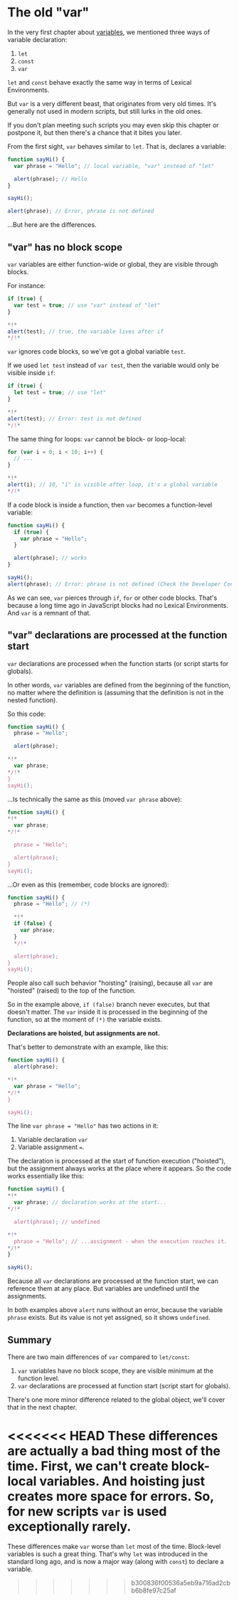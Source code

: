
# The old "var"

In the very first chapter about [variables](info:variables), we mentioned three ways of variable declaration:

1. `let`
2. `const`
3. `var`

`let` and `const` behave exactly the same way in terms of Lexical Environments.

But `var` is a very different beast, that originates from very old times. It's generally not used in modern scripts, but still lurks in the old ones.

If you don't plan meeting such scripts you may even skip this chapter or postpone it, but then there's a chance that it bites you later.

From the first sight, `var` behaves similar to `let`. That is, declares a variable:

```js run
function sayHi() {
  var phrase = "Hello"; // local variable, "var" instead of "let"

  alert(phrase); // Hello
}

sayHi();

alert(phrase); // Error, phrase is not defined
```

...But here are the differences.

## "var" has no block scope

`var` variables are either function-wide or global, they are visible through blocks.

For instance:

```js run
if (true) {
  var test = true; // use "var" instead of "let"
}

*!*
alert(test); // true, the variable lives after if
*/!*
```

`var` ignores code blocks, so we've got a global variable `test`.

If we used `let test` instead of `var test`, then the variable would only be visible inside `if`:

```js run
if (true) {
  let test = true; // use "let"
}

*!*
alert(test); // Error: test is not defined
*/!*
```

The same thing for loops: `var` cannot be block- or loop-local:

```js
for (var i = 0; i < 10; i++) {
  // ...
}

*!*
alert(i); // 10, "i" is visible after loop, it's a global variable
*/!*
```

If a code block is inside a function, then `var` becomes a function-level variable:

```js run
function sayHi() {
  if (true) {
    var phrase = "Hello";
  }

  alert(phrase); // works
}

sayHi();
alert(phrase); // Error: phrase is not defined (Check the Developer Console)
```

As we can see, `var` pierces through `if`, `for` or other code blocks. That's because a long time ago in JavaScript blocks had no Lexical Environments. And `var` is a remnant of that.

## "var" declarations are processed at the function start

`var` declarations are processed when the function starts (or script starts for globals).

In other words, `var` variables are defined from the beginning of the function, no matter where the definition is (assuming that the definition is not in the nested function).

So this code:

```js run
function sayHi() {
  phrase = "Hello";

  alert(phrase);

*!*
  var phrase;
*/!*
}
sayHi();
```

...Is technically the same as this (moved `var phrase` above):

```js run
function sayHi() {
*!*
  var phrase;
*/!*

  phrase = "Hello";

  alert(phrase);
}
sayHi();
```

...Or even as this (remember, code blocks are ignored):

```js run
function sayHi() {
  phrase = "Hello"; // (*)

  *!*
  if (false) {
    var phrase;
  }
  */!*

  alert(phrase);
}
sayHi();
```

People also call such behavior "hoisting" (raising), because all `var` are "hoisted" (raised) to the top of the function.

So in the example above, `if (false)` branch never executes, but that doesn't matter. The `var` inside it is processed in the beginning of the function, so at the moment of `(*)` the variable exists.

**Declarations are hoisted, but assignments are not.**

That's better to demonstrate with an example, like this:

```js run
function sayHi() {
  alert(phrase);  

*!*
  var phrase = "Hello";
*/!*
}

sayHi();
```

The line `var phrase = "Hello"` has two actions in it:

1. Variable declaration `var`
2. Variable assignment `=`.

The declaration is processed at the start of function execution ("hoisted"), but the assignment always works at the place where it appears. So the code works essentially like this:

```js run
function sayHi() {
*!*
  var phrase; // declaration works at the start...
*/!*

  alert(phrase); // undefined

*!*
  phrase = "Hello"; // ...assignment - when the execution reaches it.
*/!*
}

sayHi();
```

Because all `var` declarations are processed at the function start, we can reference them at any place. But variables are undefined until the assignments.

In both examples above `alert` runs without an error, because the variable `phrase` exists. But its value is not yet assigned, so it shows `undefined`.

## Summary

There are two main differences of `var` compared to `let/const`:

1. `var` variables have no block scope, they are visible minimum at the function level.
2. `var` declarations are processed at function start (script start for globals).

There's one more minor difference related to the global object, we'll cover that in the next chapter.

<<<<<<< HEAD
These differences are actually a bad thing most of the time. First, we can't create block-local variables. And hoisting just creates more space for errors. So, for new scripts `var` is used exceptionally rarely.
=======
These differences make `var` worse than `let` most of the time. Block-level variables is such a great thing. That's why `let` was introduced in the standard long ago, and is now a major way (along with `const`) to declare a variable.
>>>>>>> b300836f00536a5eb9a716ad2cbb6b8fe97c25af
